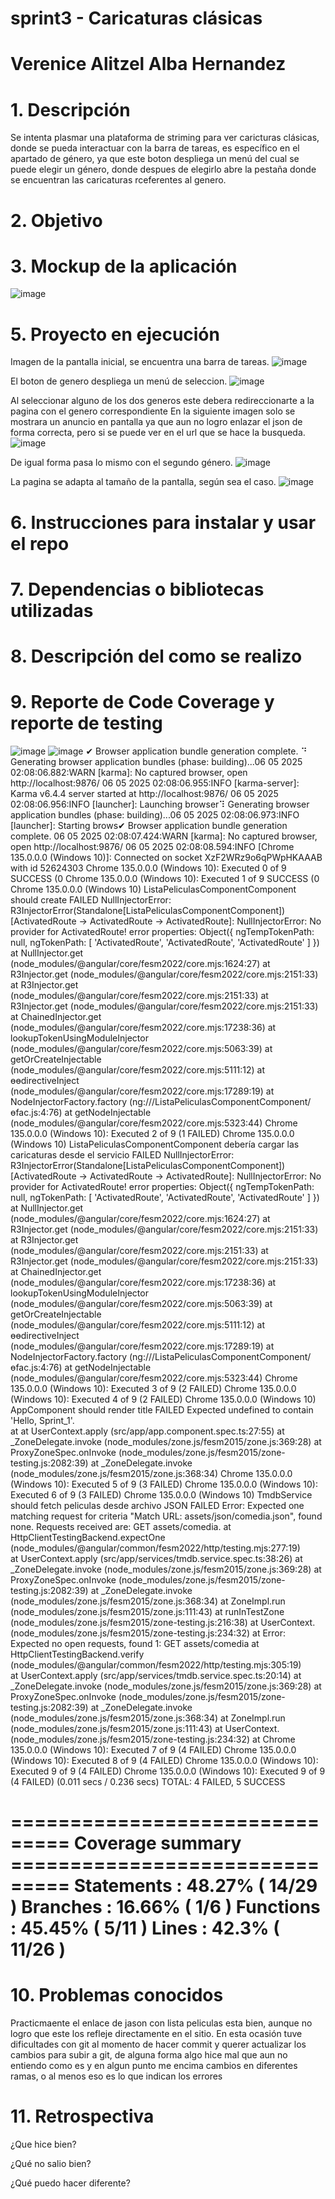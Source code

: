 # sprint3 - Caricaturas clásicas
# Verenice Alitzel Alba Hernandez
# 1. Descripción 
Se intenta plasmar una plataforma de striming para ver caricturas clásicas, donde se pueda interactuar con la barra de tareas, es específico en el apartado de género, ya que este boton despliega un menú del cual se puede elegir un género, donde despues de elegirlo abre la pestaña donde se encuentran las caricaturas rceferentes al genero.

# 2. Objetivo

# 3. Mockup de la aplicación
![image](https://github.com/user-attachments/assets/366a22b8-1157-4c57-8dbc-623dc75f7552)

# 5. Proyecto en ejecución
Imagen de la pantalla inicial, se encuentra una barra de tareas.
![image](https://github.com/user-attachments/assets/2ab36a7f-e64a-445a-b77b-ce250194fe3a)

El boton de genero despliega un menú de seleccion.
![image](https://github.com/user-attachments/assets/976af056-6c77-40c9-b47d-cf65d0f0d57a)

Al seleccionar alguno de los dos generos este debera redireccionarte a la pagina con el genero correspondiente
En la siguiente imagen solo se mostrara un anuncio en pantalla ya que aun no logro enlazar el json de forma correcta, pero si se puede ver en el url que se hace la busqueda.
![image](https://github.com/user-attachments/assets/c87087ab-7bbe-4890-9004-9ddf2642f4d3)

De igual forma pasa lo mismo con el segundo género.
![image](https://github.com/user-attachments/assets/d08e4507-c895-4ae8-9bbc-17989ccfe94c)

La pagina se adapta al tamaño de la pantalla, según sea el caso.
![image](https://github.com/user-attachments/assets/0d7a1084-a3a8-4697-871c-9d932ee2a4f1)

# 6. Instrucciones para instalar y usar el repo

# 7. Dependencias o bibliotecas utilizadas

# 8. Descripción del como se realizo

# 9. Reporte de Code Coverage y reporte de testing
![image](https://github.com/user-attachments/assets/6e4b0a7a-e6eb-4161-bab3-c9bbdb08e314)
![image](https://github.com/user-attachments/assets/0a492545-ddbe-4ed3-be3e-a66d7ed8b84a)
✔ Browser application bundle generation complete.
⠙ Generating browser application bundles (phase: building)...06 05 2025 02:08:06.882:WARN [karma]: No captured browser, open http://localhost:9876/
06 05 2025 02:08:06.955:INFO [karma-server]: Karma v6.4.4 server started at http://localhost:9876/
06 05 2025 02:08:06.956:INFO [launcher]: Launching browser⠹ Generating browser application bundles (phase: building)...06 05 2025 02:08:06.973:INFO [launcher]: Starting brows✔ Browser application bundle generation complete.
06 05 2025 02:08:07.424:WARN [karma]: No captured browser, open http://localhost:9876/
06 05 2025 02:08:08.594:INFO [Chrome 135.0.0.0 (Windows 10)]: Connected on socket XzF2WRz9o6qPWpHKAAAB with id 52624303
Chrome 135.0.0.0 (Windows 10): Executed 0 of 9 SUCCESS (0 Chrome 135.0.0.0 (Windows 10): Executed 1 of 9 SUCCESS (0 Chrome 135.0.0.0 (Windows 10) ListaPeliculasComponentComponent should create FAILED
        NullInjectorError: R3InjectorError(Standalone[ListaPeliculasComponentComponent])[ActivatedRoute -> ActivatedRoute -> ActivatedRoute]:
          NullInjectorError: No provider for ActivatedRoute!
        error properties: Object({ ngTempTokenPath: null, ngTokenPath: [ 'ActivatedRoute', 'ActivatedRoute', 'ActivatedRoute' ] })
            at NullInjector.get (node_modules/@angular/core/fesm2022/core.mjs:1624:27)
            at R3Injector.get (node_modules/@angular/core/fesm2022/core.mjs:2151:33)
            at R3Injector.get (node_modules/@angular/core/fesm2022/core.mjs:2151:33)
            at R3Injector.get (node_modules/@angular/core/fesm2022/core.mjs:2151:33)
            at ChainedInjector.get (node_modules/@angular/core/fesm2022/core.mjs:17238:36)
            at lookupTokenUsingModuleInjector (node_modules/@angular/core/fesm2022/core.mjs:5063:39)
            at getOrCreateInjectable (node_modules/@angular/core/fesm2022/core.mjs:5111:12)
            at ɵɵdirectiveInject (node_modules/@angular/core/fesm2022/core.mjs:17289:19)
            at NodeInjectorFactory.factory (ng:///ListaPeliculasComponentComponent/ɵfac.js:4:76)
            at getNodeInjectable (node_modules/@angular/core/fesm2022/core.mjs:5323:44)
Chrome 135.0.0.0 (Windows 10): Executed 2 of 9 (1 FAILED) Chrome 135.0.0.0 (Windows 10) ListaPeliculasComponentComponent debería cargar las caricaturas desde el servicio FAILED
        NullInjectorError: R3InjectorError(Standalone[ListaPeliculasComponentComponent])[ActivatedRoute -> ActivatedRoute -> ActivatedRoute]:
          NullInjectorError: No provider for ActivatedRoute!
        error properties: Object({ ngTempTokenPath: null, ngTokenPath: [ 'ActivatedRoute', 'ActivatedRoute', 'ActivatedRoute' ] })
            at NullInjector.get (node_modules/@angular/core/fesm2022/core.mjs:1624:27)
            at R3Injector.get (node_modules/@angular/core/fesm2022/core.mjs:2151:33)
            at R3Injector.get (node_modules/@angular/core/fesm2022/core.mjs:2151:33)
            at R3Injector.get (node_modules/@angular/core/fesm2022/core.mjs:2151:33)
            at ChainedInjector.get (node_modules/@angular/core/fesm2022/core.mjs:17238:36)
            at lookupTokenUsingModuleInjector (node_modules/@angular/core/fesm2022/core.mjs:5063:39)
            at getOrCreateInjectable (node_modules/@angular/core/fesm2022/core.mjs:5111:12)
            at ɵɵdirectiveInject (node_modules/@angular/core/fesm2022/core.mjs:17289:19)
            at NodeInjectorFactory.factory (ng:///ListaPeliculasComponentComponent/ɵfac.js:4:76)
            at getNodeInjectable (node_modules/@angular/core/fesm2022/core.mjs:5323:44)
Chrome 135.0.0.0 (Windows 10): Executed 3 of 9 (2 FAILED) Chrome 135.0.0.0 (Windows 10): Executed 4 of 9 (2 FAILED) Chrome 135.0.0.0 (Windows 10) AppComponent should render title FAILED
        Expected undefined to contain 'Hello, Sprint_1'.  
            at <Jasmine>
            at UserContext.apply (src/app/app.component.spec.ts:27:55)
            at _ZoneDelegate.invoke (node_modules/zone.js/fesm2015/zone.js:369:28)
            at ProxyZoneSpec.onInvoke (node_modules/zone.js/fesm2015/zone-testing.js:2082:39)
            at _ZoneDelegate.invoke (node_modules/zone.js/fesm2015/zone.js:368:34)
Chrome 135.0.0.0 (Windows 10): Executed 5 of 9 (3 FAILED) Chrome 135.0.0.0 (Windows 10): Executed 6 of 9 (3 FAILED) Chrome 135.0.0.0 (Windows 10) TmdbService should fetch peliculas desde archivo JSON FAILED
        Error: Expected one matching request for criteria "Match URL: assets/json/comedia.json", found none. Requests received are: GET assets/comedia.
            at HttpClientTestingBackend.expectOne (node_modules/@angular/common/fesm2022/http/testing.mjs:277:19)   
            at UserContext.apply (src/app/services/tmdb.service.spec.ts:38:26)
            at _ZoneDelegate.invoke (node_modules/zone.js/fesm2015/zone.js:369:28)
            at ProxyZoneSpec.onInvoke (node_modules/zone.js/fesm2015/zone-testing.js:2082:39)
            at _ZoneDelegate.invoke (node_modules/zone.js/fesm2015/zone.js:368:34)
            at ZoneImpl.run (node_modules/zone.js/fesm2015/zone.js:111:43)
            at runInTestZone (node_modules/zone.js/fesm2015/zone-testing.js:216:38)
            at UserContext.<anonymous> (node_modules/zone.js/fesm2015/zone-testing.js:234:32)
            at <Jasmine>
        Error: Expected no open requests, found 1: GET assets/comedia
            at HttpClientTestingBackend.verify (node_modules/@angular/common/fesm2022/http/testing.mjs:305:19)      
            at UserContext.apply (src/app/services/tmdb.service.spec.ts:20:14)
            at _ZoneDelegate.invoke (node_modules/zone.js/fesm2015/zone.js:369:28)
            at ProxyZoneSpec.onInvoke (node_modules/zone.js/fesm2015/zone-testing.js:2082:39)
            at _ZoneDelegate.invoke (node_modules/zone.js/fesm2015/zone.js:368:34)
            at ZoneImpl.run (node_modules/zone.js/fesm2015/zone.js:111:43)
            at UserContext.<anonymous> (node_modules/zone.js/fesm2015/zone-testing.js:234:32)
            at <Jasmine>
Chrome 135.0.0.0 (Windows 10): Executed 7 of 9 (4 FAILED) Chrome 135.0.0.0 (Windows 10): Executed 8 of 9 (4 FAILED) Chrome 135.0.0.0 (Windows 10): Executed 9 of 9 (4 FAILED) Chrome 135.0.0.0 (Windows 10): Executed 9 of 9 (4 FAILED) (0.011 secs / 0.236 secs)
TOTAL: 4 FAILED, 5 SUCCESS

=============================== Coverage summary ===============================
Statements   : 48.27% ( 14/29 )
Branches     : 16.66% ( 1/6 )
Functions    : 45.45% ( 5/11 )
Lines        : 42.3% ( 11/26 )
================================================================================


# 10. Problemas conocidos
Practicmaente el enlace de jason con lista peliculas esta bien, aunque no logro que este los refleje directamente en el sitio.
En esta ocasión tuve dificultades con git al momento de hacer commit y querer actualizar los cambios para subir a git, de alguna forma algo hice mal que aun no entiendo como es y en algun punto me encima cambios en diferentes ramas, o al menos eso es lo que indican los errores
# 11. Retrospectiva
¿Que hice bien?

¿Qué no salio bien?

¿Qué puedo hacer diferente?
      
